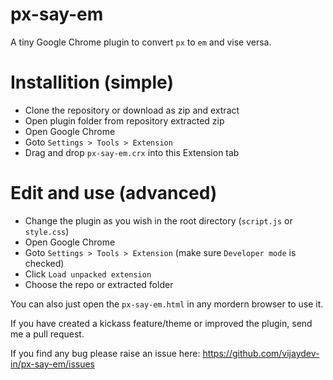 px-say-em
=========

A tiny Google Chrome plugin to convert `px` to `em` and vise versa.


Installition (simple)
=====================

* Clone the repository or download as zip and extract
* Open plugin folder from repository extracted zip
* Open Google Chrome
* Goto `Settings > Tools > Extension`
* Drag and drop `px-say-em.crx` into this Extension tab


Edit and use (advanced)
=======================

* Change the plugin as you wish in the root directory (`script.js` or `style.css`)
* Open Google Chrome
* Goto `Settings > Tools > Extension` (make sure `Developer mode` is checked)
* Click `Load unpacked extension`
* Choose the repo or extracted folder

You can also just open the `px-say-em.html` in any mordern browser to use it.

If you have created a kickass feature/theme or improved the plugin, send me a pull request.

If you find any bug please raise an issue here: https://github.com/vijaydev-in/px-say-em/issues
